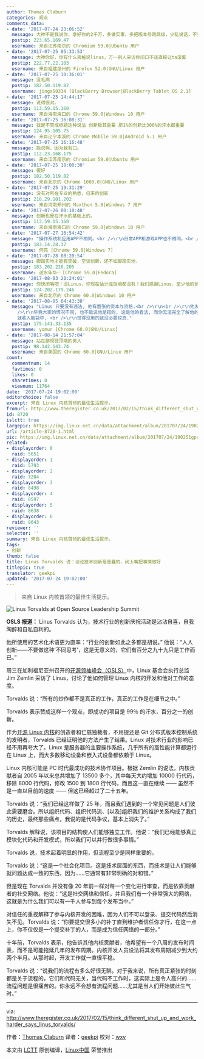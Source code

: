 ```yaml
---
author: Thomas Claburn
categories: 观点
comments_data:
- date: '2017-07-24 23:06:52'
  message: 大神不是我说你，拿好你的2千万，多做实事，多把版本号跳跳级，少乱说话，不要成为 IT 界的贝利。
  postip: 223.65.169.47
  username: 来自江苏南京的 Chromium 59.0|Ubuntu 用户
- date: '2017-07-25 05:33:53'
  message: 大神你好，你有什么资格说linus，万一别人采访你闭口不谈直接让ta滚蛋
  postip: 222.77.22.103
  username: 来自福建泉州的 Firefox 52.0|GNU/Linux 用户
- date: '2017-07-25 10:36:01'
  message: 没毛病
  postip: 182.50.119.82
  username: jinga50334 [BlackBerry Browser|BlackBerry Tablet OS 2.1]
- date: '2017-07-25 14:44:17'
  message: 说得很对。
  postip: 113.59.15.160
  username: 来自海南海口的 Chrome 59.0|Windows 10 用户
- date: '2017-07-25 16:08:31'
  message: 我是不赞成标题这种说法 创新极其重要 那1%的创新比300%的汗水都重要
  postip: 124.95.105.75
  username: 来自辽宁本溪的 Chrome Mobile 59.0|Android 5.1 用户
- date: '2017-07-25 16:16:48'
  message: 能说啊，因为我有口。
  postip: 112.23.168.175
  username: 来自江苏南京的 Chromium 59.0|Ubuntu 用户
- date: '2017-07-25 18:00:30'
  message: 很好
  postip: 182.50.119.82
  username: 来自北京的 Chrome 1000.0|GNU/Linux 用户
- date: '2017-07-25 19:31:29'
  message: 没有对所在专业的熟悉，何来的创新
  postip: 218.29.101.202
  username: 来自河南郑州的 Maxthon 5.0|Windows 7 用户
- date: '2017-07-26 00:10:48'
  message: 创新也是在汗水的基础上的。
  postip: 113.59.15.160
  username: 来自海南海口的 Chrome 59.0|Windows 10 用户
- date: '2017-07-27 16:54:42'
  message: "操作系统和应用APP不相同。<br />\r\n日常APP和游戏APP也不相同。<br />\r\n不同的场景有不同的需要。<br />\r\n操作系统要的稳定。游戏APP，没有好的创意，就没有销路。"
  postip: 183.14.28.32
  username: 何亮 [Chrome 59.0|Windows 7]
- date: '2017-07-28 08:20:54'
  message: 脚踏实地才能有突破，空谈创新，还不如脚踏实地．
  postip: 183.202.226.205
  username: 逝水年华— [Chrome 59.0|Fedora]
- date: '2017-08-03 20:24:01'
  message: 你快闭嘴吧！没Linus，你现在估计连饭碗都没有！我们感谢Linus，至少他的创新让这个世界有了Linux，让无数人有了饭碗！
  postip: 124.202.179.246
  username: 来自北京的 Chrome 60.0|Windows 10 用户
- date: '2017-08-05 04:43:38'
  message: "Linus 只要没有违法, 他有嚣张的资本与资格.<br />\r\n<br />\r\n他发表的看法, 是指在内核OS开发上,<br />\r\n并不代表适合指其它情形,<br
    />\r\n毕竟大家的情况不同, 也不能说他是错的, 这是他的看法, 而你无法完全了解他的情况.<br />\r\n<br />\r\n所以，别人说的如果觉得可用的,
    就收入脑袋中, <br />\r\n觉得没用的就没必要较真."
  postip: 175.141.33.135
  username: yomun [Chrome 60.0|GNU/Linux]
- date: '2017-08-14 21:57:04'
  message: 站在鄙视链顶端的男人
  postip: 98.142.143.74
  username: 来自美国的 Chrome 60.0|GNU/Linux 用户
count:
  commentnum: 14
  favtimes: 0
  likes: 0
  sharetimes: 0
  viewnum: 11764
date: '2017-07-24 19:02:00'
editorchoice: false
excerpt: 来自 Linux 内核首领的最佳生活提示。
fromurl: http://www.theregister.co.uk/2017/02/15/think_different_shut_up_and_work_harder_says_linus_torvalds/
id: 8720
islctt: true
largepic: https://img.linux.net.cn/data/attachment/album/201707/24/190251gpa8syj8aqs7aawp.jpg
url: /article-8720-1.html
pic: https://img.linux.net.cn/data/attachment/album/201707/24/190251gpa8syj8aqs7aawp.jpg.thumb.jpg
related:
- displayorder: 0
  raid: 5651
- displayorder: 1
  raid: 5793
- displayorder: 2
  raid: 7204
- displayorder: 3
  raid: 8498
- displayorder: 4
  raid: 8597
- displayorder: 5
  raid: 8638
- displayorder: 6
  raid: 8643
reviewer: ''
selector: ''
summary: 来自 Linux 内核首领的最佳生活提示。
tags:
- 创新
thumb: false
title: Linus Torvalds 说：谈论技术创新是愚蠢的，闭上嘴把事情做好
titlepic: true
translator: geekpi
updated: '2017-07-24 19:02:00'
---
```



> 
> 来自 Linux 内核首领的最佳生活提示。
> 
> 
> 


![Linus Torvalds at Open Source Leadership Summit](https://img.linux.net.cn/data/attachment/album/201707/24/190251gpa8syj8aqs7aawp.jpg)


**OSLS 报道：** Linus Torvalds 认为，技术行业的创新庆祝活动是沾沾自喜，自我陶醉和自私自利的。


他所使用的艺术化术语更为直率：“行业的创新如此之多都是胡说。” 他说：“人人创新——不要做这种‘不同思考’，这是无意义的，它们有百分之九十九只是工作而已。”


周三在加利福尼亚州召开的[开源领袖峰会（OSLS）](https://www.theregister.co.uk/2017/02/14/the_government_is_coming_for_your_code/)中，Linux 基金会执行总监 Jim Zemlin 采访了 Linus，讨论了他如何管理 Linux 内核的开发和他对工作的态度。


Torvalds 说：“所有的炒作都不是真正的工作，真正的工作是在细节之中。”


Torvalds 表示赞成这样一个观点，即成功的项目是 99％ 的汗水，百分之一的创新。


作为[开源 Linux 内核](https://www.kernel.org/)的创造者和仁慈独裁者，不用提还是 Git 分布式版本控制系统的发明者，Torvalds 已经证明他的方法产生了结果。Linux 对技术行业的影响已经不用再夸大了。Linux 是服务器的主要操作系统，几乎所有的高性能计算都运行在 Linux 上，而大多数移动设备和嵌入式设备都依赖于 Linux。


Linux 内核可能是 PC 时代最成功的技术协作项目。根据 Zemlin 的说法，内核贡献者自 2005 年以来总共增加了 13500 多个，其中每天大约增加 10000 行代码，移除 8000 行代码，修改 1500 到 1800 行代码，而且这一直在继续 —— 虽然不是一直以目前的速度 —— 但这已经超过了二十五年。


Torvalds 说：“我们已经这样做了 25 年，而且我们遇到的一个常见问题是人们彼此需要磨合。所以组织代码、组织代码流、[以及]组织我们的维护关系构成了我们的历史，最终那些痛点，我说的是代码争议，基本上消失了。”


Torvalds 解释说，该项目的结构使人们能够独立工作。他说：“我们已经能够真正模块化代码和开发模式，所以我们可以并行做很多事情。”


Torvalds 说，技术起着明显的作用，但流程至少是同样重要的。


Torvalds 说：“这是一个社会化项目。这是技术层面的东西，而技术是让人们能够就问题达成一致的东西，因为……它通常有非常明确的对和错。”


但是现在 Torvalds 并没有像 20 年前一样对每一个变化进行审查，而是依靠贡献者的社交网络。他说：“这是社交网络和信任，并且我们有一个非常强大的网络，这就是为什么我们可以有一千人参与到每个发布当中。”


对信任的重视解释了参与内核开发的困难，因为人们不可以登录、提交代码然后消失不见。Torvalds 说：“你要提交很多小的补丁直到维护者信任你才行，在这一点上，你不仅仅是一个提交补丁的人，而是成为信任网络的一部分。”


十年前，Torvalds 表示，他告诉其他内核贡献者，他希望有一个八周的发布时间表，而不是可能拖延几年的发布周期。内核开发人员设法将其发布周期减少到大约两个半月。从那时起，开发工作就一直很平稳。


Torvalds 说：“说我们的流程有多么好很无聊。对于我来说，所有真正紧张的时刻都是关于流程的，它们和代码无关，当代码不工作时，这实际上是令人高兴的……流程问题是很痛苦的。你永远不会想有流程问题……尤其是当人们开始彼此生气时。”




---


via: <http://www.theregister.co.uk/2017/02/15/think_different_shut_up_and_work_harder_says_linus_torvalds/>


作者：[Thomas Claburn](http://www.theregister.co.uk/Author/3190) 译者：[geekpi](https://github.com/geekpi) 校对：[wxy](https://github.com/wxy)


本文由 [LCTT](https://github.com/LCTT/TranslateProject) 原创编译，[Linux中国](https://linux.cn/) 荣誉推出